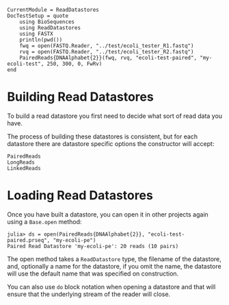 ```@meta
CurrentModule = ReadDatastores
DocTestSetup = quote
    using BioSequences
    using ReadDatastores
    using FASTX
    println(pwd())
    fwq = open(FASTQ.Reader, "../test/ecoli_tester_R1.fastq")
    rvq = open(FASTQ.Reader, "../test/ecoli_tester_R2.fastq")
    PairedReads{DNAAlphabet{2}}(fwq, rvq, "ecoli-test-paired", "my-ecoli-test", 250, 300, 0, FwRv)
end
```

# Building Read Datastores

To build a read datastore you first need to decide what sort of read data you have.

The process of building these datastores is consistent, but for each datastore
there are datastore specific options the constructor will accept:

```@docs
PairedReads
LongReads
LinkedReads
```

# Loading Read Datastores

Once you have built a datastore, you can open it in other projects again using
a `Base.open` method:

```jldoctest
julia> ds = open(PairedReads{DNAAlphabet{2}}, "ecoli-test-paired.prseq", "my-ecoli-pe")
Paired Read Datastore 'my-ecoli-pe': 20 reads (10 pairs)
```

The open method takes a `ReadDatastore` type, the filename of the datastore,
and, optionally a name for the datastore, if you omit the name, the datastore
will use the default name that was specified on construction.

You can also use `do` block notation when opening a datastore and that will
ensure that the underlying stream of the reader will close.
